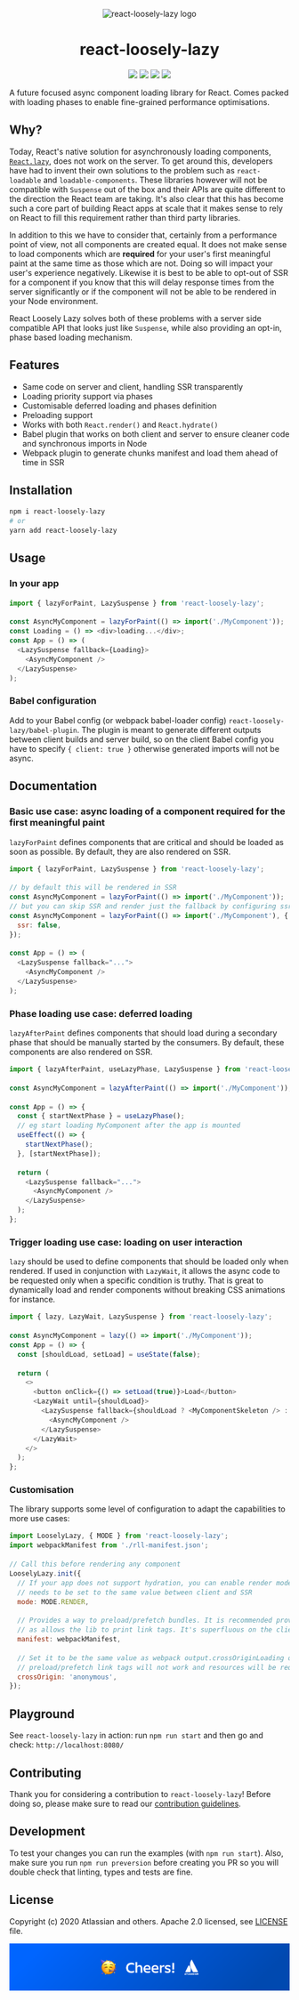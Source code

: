 <p align="center">
  <img src="https://user-images.githubusercontent.com/84136/83958564-9f660900-a8b6-11ea-97d8-c93fecebfeed.png" alt="react-loosely-lazy logo" height="150" />
</p>
<h1 align="center">react-loosely-lazy</h1>
<p align="center">
  <a href="https://www.npmjs.com/package/react-loosely-lazy"><img src="https://img.shields.io/npm/v/react-loosely-lazy.svg"></a>
  <a href="https://bundlephobia.com/result?p=react-loosely-lazy"><img src="https://img.shields.io/bundlephobia/minzip/react-loosely-lazy.svg" /></a>
  <a href="LICENSE"><img src="https://img.shields.io/badge/license-Apache%202.0-blue.svg"></a>
  <a href="CONTRIBUTING.md"><img src="https://img.shields.io/badge/PRs-welcome-brightgreen.svg" /></a>
</p>

A future focused async component loading library for React. Comes packed with loading phases to enable fine-grained performance optimisations.

## Why?

Today, React's native solution for asynchronously loading components, [`React.lazy`](https://reactjs.org/docs/code-splitting.html#reactlazy), does not work on the server. To get around this, developers have had to invent their own solutions to the problem such as `react-loadable` and `loadable-components`. These libraries however will not be compatible with `Suspense` out of the box and their APIs are quite different to the direction the React team are taking. It's also clear that this has become such a core part of building React apps at scale that it makes sense to rely on React to fill this requirement rather than third party libraries.

In addition to this we have to consider that, certainly from a performance point of view, not all components are created equal. It does not make sense to load components which are **required** for your user's first meaningful paint at the same time as those which are not. Doing so will impact your user's experience negatively. Likewise it is best to be able to opt-out of SSR for a component if you know that this will delay response times from the server significantly or if the component will not be able to be rendered in your Node environment.

React Loosely Lazy solves both of these problems with a server side compatible API that looks just like `Suspense`, while also providing an opt-in, phase based loading mechanism.

## Features

- Same code on server and client, handling SSR transparently
- Loading priority support via phases
- Customisable deferred loading and phases definition
- Preloading support
- Works with both `React.render()` and `React.hydrate()`
- Babel plugin that works on both client and server to ensure cleaner code and synchronous imports in Node
- Webpack plugin to generate chunks manifest and load them ahead of time in SSR

## Installation

```sh
npm i react-loosely-lazy
# or
yarn add react-loosely-lazy
```

## Usage

### In your app

```js
import { lazyForPaint, LazySuspense } from 'react-loosely-lazy';

const AsyncMyComponent = lazyForPaint(() => import('./MyComponent'));
const Loading = () => <div>loading...</div>;
const App = () => (
  <LazySuspense fallback={Loading}>
    <AsyncMyComponent />
  </LazySuspense>
);
```

### Babel configuration

Add to your Babel config (or webpack babel-loader config) `react-loosely-lazy/babel-plugin`.
The plugin is meant to generate different outputs between client builds and server build, so on the client Babel config you have to specify `{ client: true }` otherwise generated imports will not be async.

## Documentation

### Basic use case: async loading of a component required for the first meaningful paint

`lazyForPaint` defines components that are critical and should be loaded as soon as possible. By default, they are also rendered on SSR.

```js
import { lazyForPaint, LazySuspense } from 'react-loosely-lazy';

// by default this will be rendered in SSR
const AsyncMyComponent = lazyForPaint(() => import('./MyComponent'));
// but you can skip SSR and render just the fallback by configuring ssr: false
const AsyncMyComponent = lazyForPaint(() => import('./MyComponent'), {
  ssr: false,
});

const App = () => (
  <LazySuspense fallback="...">
    <AsyncMyComponent />
  </LazySuspense>
);
```

### Phase loading use case: deferred loading

`lazyAfterPaint` defines components that should load during a secondary phase that should be manually started by the consumers. By default, these components are also rendered on SSR.

```js
import { lazyAfterPaint, useLazyPhase, LazySuspense } from 'react-loosely-lazy';

const AsyncMyComponent = lazyAfterPaint(() => import('./MyComponent'));

const App = () => {
  const { startNextPhase } = useLazyPhase();
  // eg start loading MyComponent after the app is mounted
  useEffect(() => {
    startNextPhase();
  }, [startNextPhase]);

  return (
    <LazySuspense fallback="...">
      <AsyncMyComponent />
    </LazySuspense>
  );
};
```

### Trigger loading use case: loading on user interaction

`lazy` should be used to define components that should be loaded only when rendered. If used in conjunction with `LazyWait`, it allows the async code to be requested only when a specific condition is truthy. That is great to dynamically load and render components without breaking CSS animations for instance.

```js
import { lazy, LazyWait, LazySuspense } from 'react-loosely-lazy';

const AsyncMyComponent = lazy(() => import('./MyComponent'));
const App = () => {
  const [shouldLoad, setLoad] = useState(false);

  return (
    <>
      <button onClick={() => setLoad(true)}>Load</button>
      <LazyWait until={shouldLoad}>
        <LazySuspense fallback={shouldLoad ? <MyComponentSkeleton /> : null}>
          <AsyncMyComponent />
        </LazySuspense>
      </LazyWait>
    </>
  );
};
```

### Customisation

The library supports some level of configuration to adapt the capabilities to more use cases:

```js
import LooselyLazy, { MODE } from 'react-loosely-lazy';
import webpackManifest from './rll-manifest.json';

// Call this before rendering any component
LooselyLazy.init({
  // If your app does not support hydration, you can enable render mode support
  // needs to be set to the same value between client and SSR
  mode: MODE.RENDER,

  // Provides a way to preload/prefetch bundles. It is recommended providing it on SSR
  // as allows the lib to print link tags. It's superfluous on the client
  manifest: webpackManifest,

  // Set it to be the same value as webpack output.crossOriginLoading otherwise
  // preload/prefetch link tags will not work and resources will be requested twice
  crossOrigin: 'anonymous',
});
```

## Playground

See `react-loosely-lazy` in action: run `npm run start` and then go and check: `http://localhost:8080/`

## Contributing

Thank you for considering a contribution to `react-loosely-lazy`! Before doing so, please make sure to read our [contribution guidelines](CONTRIBUTING.md).

## Development

To test your changes you can run the examples (with `npm run start`).
Also, make sure you run `npm run preversion` before creating you PR so you will double check that linting, types and tests are fine.

## License

Copyright (c) 2020 Atlassian and others.
Apache 2.0 licensed, see [LICENSE](LICENSE) file.

[![With ❤️ from Atlassian](https://raw.githubusercontent.com/atlassian-internal/oss-assets/master/banner-cheers-light.png)](https://www.atlassian.com)
